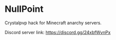 # NullPoint
Crystalpvp hack for Minecraft anarchy servers.

Discord server link: https://discord.gg/24xbfWvnPx
